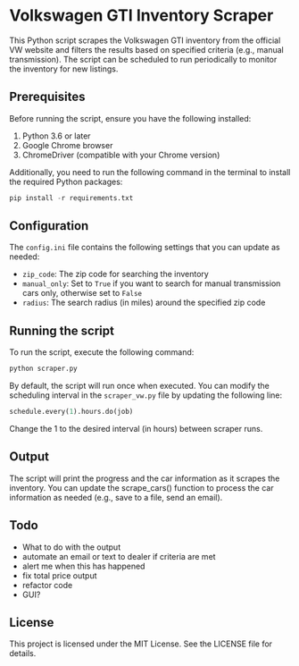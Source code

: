 # Volkswagen GTI Inventory Scraper

This Python script scrapes the Volkswagen GTI inventory from the official VW website and filters the results based on specified criteria (e.g., manual transmission). The script can be scheduled to run periodically to monitor the inventory for new listings.

## Prerequisites

Before running the script, ensure you have the following installed:

1. Python 3.6 or later
2. Google Chrome browser
3. ChromeDriver (compatible with your Chrome version)

Additionally, you need to run the following command in the terminal to install the required Python packages:

```python
pip install -r requirements.txt
```

## Configuration

The `config.ini` file contains the following settings that you can update as needed:

- `zip_code`: The zip code for searching the inventory
- `manual_only`: Set to `True` if you want to search for manual transmission cars only, otherwise set to `False`
- `radius`: The search radius (in miles) around the specified zip code

## Running the script

To run the script, execute the following command:

```python
python scraper.py
```

By default, the script will run once when executed. You can modify the scheduling interval in the `scraper_vw.py` file by updating the following line:

```python
schedule.every(1).hours.do(job)
```

Change the 1 to the desired interval (in hours) between scraper runs.

## Output

The script will print the progress and the car information as it scrapes the inventory. You can update the scrape_cars() function to process the car information as needed (e.g., save to a file, send an email).

## Todo

- What to do with the output
- automate an email or text to dealer if criteria are met
- alert me when this has happened
- fix total price output
- refactor code
- GUI?

## License

This project is licensed under the MIT License. See the LICENSE file for details.
